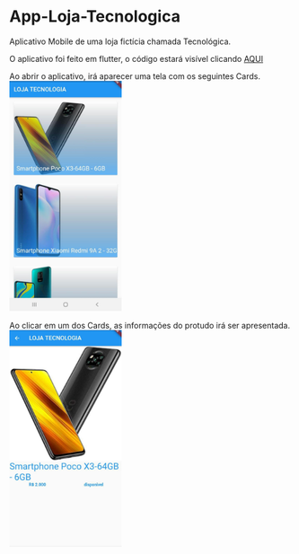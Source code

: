 # App-Loja-Tecnologica
Aplicativo Mobile de uma loja fictícia chamada Tecnológica. 

O aplicativo foi feito em flutter, o código estará visível clicando <a href="https://github.com/pvictor1206/App-Loja-Tecnologica/tree/main/lib">AQUI</a>

Ao abrir o aplicativo, irá aparecer uma tela com os seguintes Cards. <br>
<img src="https://github.com/pvictor1206/App-Loja-Tecnologica/blob/main/imagens/img01.jpeg" width="200"> <br>

Ao clicar em um dos Cards, as informações do protudo irá ser apresentada. <br>
<img src="https://github.com/pvictor1206/App-Loja-Tecnologica/blob/main/imagens/img02.jpeg" width="200"> 
